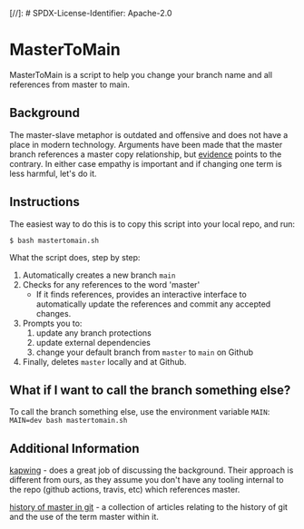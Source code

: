 [//]: # SPDX-License-Identifier: Apache-2.0
# MasterToMain

MasterToMain is a script to help you change your branch name and all references from master to main.

## Background

The master-slave metaphor is outdated and offensive and does not have a place in modern technology. 
Arguments have been made that the master branch references a master copy relationship, but [evidence](
https://github.com/bitkeeper-scm/bitkeeper/blob/master/doc/HOWTO.ask#L223 "bitkeeper reference") points to the contrary. 
In either case empathy is important and if changing one term is less harmful, let's do it.

## Instructions

The easiest way to do this is to copy this script into your local repo, and run:

```
$ bash mastertomain.sh
```

What the script does, step by step:

1. Automatically creates a new branch `main`
1. Checks for any references to the word 'master'
   * If it finds references, provides an interactive interface to automatically update the references and commit any accepted changes.
1. Prompts you to:
   1. update any branch protections
   1. update external dependencies
   1. change your default branch from `master` to `main` on Github
1. Finally, deletes `master` locally and at Github.

## What if I want to call the branch something else?

To call the branch something else, use the environment variable `MAIN`: `MAIN=dev bash mastertomain.sh`

## Additional Information

[kapwing](
https://www.kapwing.com/blog/how-to-rename-your-master-branch-to-main-in-git/ "Kapwing Blog") - does a great job of discussing the background. Their approach is different from ours, as they assume you don't have any tooling internal to the repo (github actions, travis, etc) which references master.

[history of master in git](
https://mail.gnome.org/archives/desktop-devel-list/2019-May/msg00066.html "Gnome Archive") - a collection of articles relating to the history of git and the use of the term master within it.
